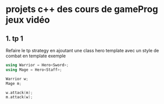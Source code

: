 # projets c++ des cours de gameProg jeux vidéo

## 1. tp 1
Refaire le tp strategy en ajoutant une class hero template avec un style de combat en template
exemple 
```cpp
using Warrior = Hero<Sword>;
using Mage = Hero<Staff>;

Warrior w;
Mage m;

w.attack(m);
m.attack(w);
```